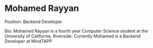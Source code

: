 # Mohamed Rayyan
Position: Backend Developer

Bio: Mohamed Rayyan is a fourth year Computer Science student at the University of California, Riverside. Currently Mohamed is a Backend Developer at MindTAPP

